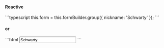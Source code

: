 <h4 class="miami reactive">Reactive</h4>
```typescript
this.form = this.formBuilder.group({
  nickname: 'Schwarty'
});
```
<h4 class="miami">or</h4>
```html
<input type="text"
  formControlName="nickname"
  value="Schwarty">
```